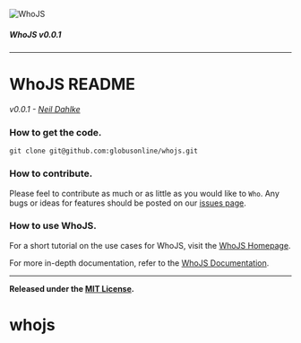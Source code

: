 ![WhoJS](http://i.imgur.com/YapJIJk.png "An automated web user.")

##### WhoJS v0.0.1

---

# WhoJS README
_v0.0.1 - [Neil Dahlke](https://www.twitter.com/neildahlke)_

### How to get the code.

```
git clone git@github.com:globusonline/whojs.git
```

### How to contribute.
Please feel to contribute as much or as little as you would like to `Who`. Any bugs or ideas for features should be posted on our [issues page](https://github.com/globusonline/whojs/issues).

### How to use WhoJS.
For a short tutorial on the use cases for WhoJS, visit the [WhoJS Homepage](http://globusonline.github.io/whojs/).

For more in-depth documentation, refer to the [WhoJS Documentation](https://github.com/globusonline/whojs/blob/master/DOCS.md).

---

**Released under the [MIT License](https://github.com/globusonline/whojs/blob/master/LICENSE.md).**
# whojs
